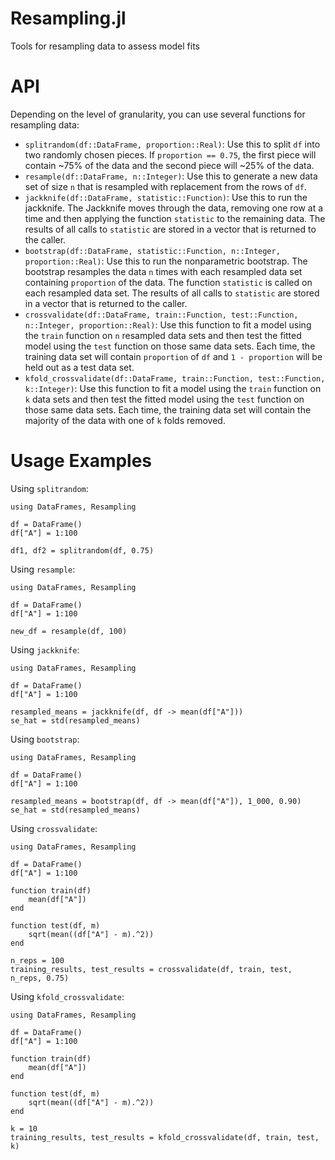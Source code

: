 Resampling.jl
=============

Tools for resampling data to assess model fits

# API

Depending on the level of granularity, you can use several functions for
resampling data:

* `splitrandom(df::DataFrame, proportion::Real)`: Use this to split `df` into two randomly chosen pieces. If `proportion == 0.75`, the first piece will contain ~75% of the data and the second piece will ~25% of the data.
* `resample(df::DataFrame, n::Integer)`: Use this to generate a new data set of size `n` that is resampled with replacement from the rows of `df`.
* `jackknife(df::DataFrame, statistic::Function)`: Use this to run the jackknife. The Jackknife moves through the data, removing one row at a time and then applying the function `statistic` to the remaining data. The results of all calls to `statistic` are stored in a vector that is returned to the caller.
* `bootstrap(df::DataFrame, statistic::Function, n::Integer, proportion::Real)`: Use this to run the nonparametric bootstrap. The bootstrap resamples the data `n` times with each resampled data set containing `proportion` of the data. The function `statistic` is called on each resampled data set. The results of all calls to `statistic` are stored in a vector that is returned to the caller.
* `crossvalidate(df::DataFrame, train::Function, test::Function, n::Integer, proportion::Real)`: Use this function to fit a model using the `train` function on `n` resampled data sets and then test the fitted model using the `test` function on those same data sets. Each time, the training data set will contain `proportion` of `df` and `1 - proportion` will be held out as a test data set.
* `kfold_crossvalidate(df::DataFrame, train::Function, test::Function, k::Integer)`: Use this function to fit a model using the `train` function on `k` data sets and then test the fitted model using the `test` function on those same data sets. Each time, the training data set will contain the majority of the data with one of `k` folds removed.

# Usage Examples

Using `splitrandom`:

    using DataFrames, Resampling

    df = DataFrame()
    df["A"] = 1:100

    df1, df2 = splitrandom(df, 0.75)

Using `resample`:

    using DataFrames, Resampling

    df = DataFrame()
    df["A"] = 1:100

    new_df = resample(df, 100)

Using `jackknife`:

    using DataFrames, Resampling

    df = DataFrame()
    df["A"] = 1:100

    resampled_means = jackknife(df, df -> mean(df["A"]))
    se_hat = std(resampled_means)

Using `bootstrap`:

    using DataFrames, Resampling

    df = DataFrame()
    df["A"] = 1:100

    resampled_means = bootstrap(df, df -> mean(df["A"]), 1_000, 0.90)
    se_hat = std(resampled_means)

Using `crossvalidate`:

    using DataFrames, Resampling

    df = DataFrame()
    df["A"] = 1:100

    function train(df)
        mean(df["A"])
    end

    function test(df, m)
        sqrt(mean((df["A"] - m).^2))
    end

    n_reps = 100
    training_results, test_results = crossvalidate(df, train, test, n_reps, 0.75)

Using `kfold_crossvalidate`:

    using DataFrames, Resampling

    df = DataFrame()
    df["A"] = 1:100

    function train(df)
        mean(df["A"])
    end

    function test(df, m)
        sqrt(mean((df["A"] - m).^2))
    end

    k = 10
    training_results, test_results = kfold_crossvalidate(df, train, test, k)

